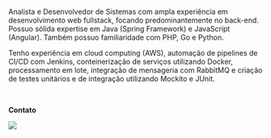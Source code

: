 


<p align="left"> 
Analista e Desenvolvedor de Sistemas com ampla experiência em desenvolvimento web fullstack, focando predominantemente no back-end. Possuo sólida expertise em Java (Spring Framework) e JavaScript (Angular). Também possuo familiaridade com PHP, Go e Python.

Tenho experiência em cloud computing (AWS), automação de pipelines de CI/CD com Jenkins, conteinerização de serviços utilizando Docker, processamento em lote, integração de mensageria com RabbitMQ e criação de testes unitários e de integração utilizando Mockito e JUnit. 
</p>

<br>

<p align="left">
  <strong>Contato</strong>
</p>

<p align="left">
  <a href="https://www.linkedin.com/in/crist%C3%B3v%C3%A3o-augusto-vieira-de-freitas-261bb0180/" alt="Linkedin">
  <img src="https://img.shields.io/badge/LinkedIn-0077B5?style=for-the-badge&logo=linkedin&logoColor=white" /></a>
</p>  

